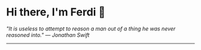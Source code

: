 <h1>Hi there, I'm Ferdi 👋</h1>

<p><em>
  "It is useless to attempt to reason a man out of a thing he was never reasoned into." — Jonathan Swift
</em></p>

---
